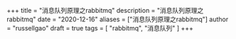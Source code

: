 +++
title = "消息队列原理之rabbitmq"
description = "消息队列原理之rabbitmq"
date = "2020-12-16"
aliases = ["消息队列原理之rabbitmq"]
author = "russellgao"
draft = true
tags = [
    "rabbitmq",
    "消息队列"
]
+++